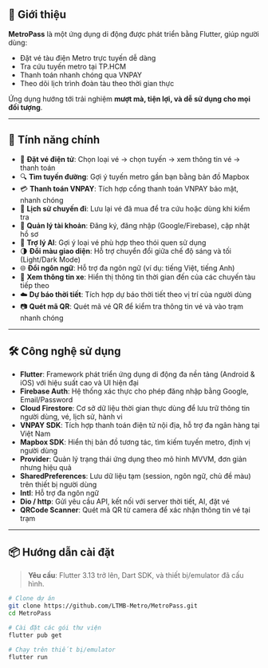 ## 📱 Giới thiệu

**MetroPass** là một ứng dụng di động được phát triển bằng Flutter, giúp người dùng:

- Đặt vé tàu điện Metro trực tuyến dễ dàng
- Tra cứu tuyến metro tại TP.HCM
- Thanh toán nhanh chóng qua VNPAY
- Theo dõi lịch trình đoàn tàu theo thời gian thực

Ứng dụng hướng tới trải nghiệm **mượt mà, tiện lợi, và dễ sử dụng cho mọi đối tượng**.

---

## 🚀 Tính năng chính

- 🎫 **Đặt vé điện tử**: Chọn loại vé → chọn tuyến → xem thông tin vé → thanh toán
- 🔍 **Tìm tuyến đường**: Gợi ý tuyến metro gần bạn bằng bản đồ Mapbox
- 💳 **Thanh toán VNPAY**: Tích hợp cổng thanh toán VNPAY bảo mật, nhanh chóng
- 📜 **Lịch sử chuyến đi**: Lưu lại vé đã mua để tra cứu hoặc dùng khi kiểm tra
- 👤 **Quản lý tài khoản**: Đăng ký, đăng nhập (Google/Firebase), cập nhật hồ sơ
- 🧠 **Trợ lý AI**: Gợi ý loại vé phù hợp theo thói quen sử dụng
- 🌗 **Đổi màu giao diện**: Hỗ trợ chuyển đổi giữa chế độ sáng và tối (Light/Dark Mode)
- 🌐 **Đổi ngôn ngữ**: Hỗ trợ đa ngôn ngữ (ví dụ: tiếng Việt, tiếng Anh)
- 🚌 **Xem thông tin xe**: Hiển thị thông tin thời gian đến của các chuyến tàu tiếp theo
- ☁️ **Dự báo thời tiết**: Tích hợp dự báo thời tiết theo vị trí của người dùng
- 📷 **Quét mã QR**: Quét mã vé QR để kiểm tra thông tin vé và vào trạm nhanh chóng


--- 

## 🛠️ Công nghệ sử dụng

- **Flutter**: Framework phát triển ứng dụng di động đa nền tảng (Android & iOS) với hiệu suất cao và UI hiện đại
- **Firebase Auth**: Hệ thống xác thực cho phép đăng nhập bằng Google, Email/Password
- **Cloud Firestore**: Cơ sở dữ liệu thời gian thực dùng để lưu trữ thông tin người dùng, vé, lịch sử, hành vi
- **VNPAY SDK**: Tích hợp thanh toán điện tử nội địa, hỗ trợ đa ngân hàng tại Việt Nam
- **Mapbox SDK**: Hiển thị bản đồ tương tác, tìm kiếm tuyến metro, định vị người dùng
- **Provider**: Quản lý trạng thái ứng dụng theo mô hình MVVM, đơn giản nhưng hiệu quả
- **SharedPreferences**: Lưu dữ liệu tạm (session, ngôn ngữ, chủ đề màu) trên thiết bị người dùng
- **Intl**: Hỗ trợ đa ngôn ngữ
- **Dio / http**: Gửi yêu cầu API, kết nối với server thời tiết, AI, đặt vé
- **QRCode Scanner**: Quét mã QR từ camera để xác nhận thông tin vé tại trạm


---

## 📦 Hướng dẫn cài đặt

> **Yêu cầu**: Flutter 3.13 trở lên, Dart SDK, và thiết bị/emulator đã cấu hình.

```bash
# Clone dự án
git clone https://github.com/LTMB-Metro/MetroPass.git
cd MetroPass

# Cài đặt các gói thư viện
flutter pub get

# Chạy trên thiết bị/emulator
flutter run
